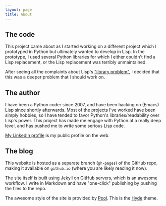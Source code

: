 ```yaml
---
layout: page
title: About
---
```


## The code

This project came about as I started working on a different project
which I prototyped in Python but ultimately wanted to develop in
Lisp. In the prototype, I used several Python libraries for which I
either couldn't find a Lisp replacement, or the Lisp replacement was
terribly unmaintained.

After seeing all the complaints about Lisp's
["library problem"](http://ilc2009.scheming.org/node/8), I decided
that this was a deeper problem that I should work on.

## The author

I have been a Python coder since 2007, and have been hacking on
(Emacs) Lisp since shortly afterwards. Most of the projects I've
worked have been simply hobbies, so I have tended to favor Python's
libraries/readability over Lisp's power. This project has made me
engage with Python at a really deep level, and has pushed me to write
some serious Lisp code.

[My LinkedIn profile](https://www.linkedin.com/in/felipeochoa) is my
public profile on the web.

## The blog

This website is hosted as a separate branch (`gh-pages`) of the GitHub
repo, making it available on `github.io` (where you are likely reading
it now).

The site itself is built using Jekyll on GitHub servers, which is an
awesome workflow. I write in Markdown and have "one-click" publishing
by pushing the files to the repo.

The awesome style of the site is provided by
[Pool](https://github.com/poole). This is the
[Hyde](http://hyde.getpoole.com) theme.
